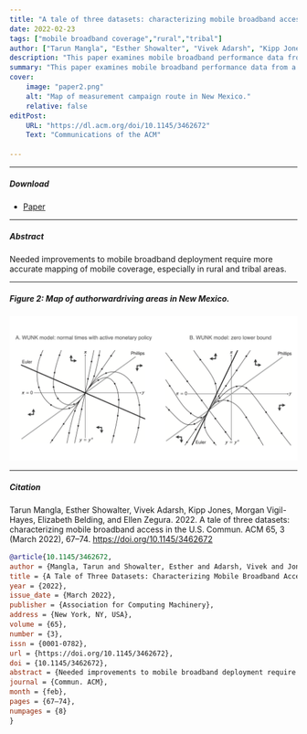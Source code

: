 ```yaml
---
title: "A tale of three datasets: characterizing mobile broadband access in the U.S." 
date: 2022-02-23
tags: ["mobile broadband coverage","rural","tribal"]
author: ["Tarun Mangla", "Esther Showalter", "Vivek Adarsh", "Kipp Jones", "Morgan Vigil-Hayes", "Elizabeth Belding", "Ellen Zegura"]
description: "This paper examines mobile broadband performance data from a measurement campaign in Northern New Mexico." 
summary: "This paper examines mobile broadband performance data from a measurement campaign in Northern New Mexico. The paper makes a case for including mechanisms that validate ISP-reported FCC coverage data." 
cover:
    image: "paper2.png"
    alt: "Map of measurement campaign route in New Mexico."
    relative: false
editPost:
    URL: "https://dl.acm.org/doi/10.1145/3462672"
    Text: "Communications of the ACM"

---
```


---

##### Download

+ [Paper](MSA+2022.pdf)

---

##### Abstract

Needed improvements to mobile broadband deployment require more accurate mapping of mobile coverage, especially in rural and tribal areas.

---

##### Figure 2: Map of authorwardriving areas in New Mexico.

![](paper2.png)

---

##### Citation

Tarun Mangla, Esther Showalter, Vivek Adarsh, Kipp Jones, Morgan Vigil-Hayes, Elizabeth Belding, and Ellen Zegura. 2022. A tale of three datasets: characterizing mobile broadband access in the U.S. Commun. ACM 65, 3 (March 2022), 67–74. https://doi.org/10.1145/3462672

```BibTeX
@article{10.1145/3462672,
author = {Mangla, Tarun and Showalter, Esther and Adarsh, Vivek and Jones, Kipp and Vigil-Hayes, Morgan and Belding, Elizabeth and Zegura, Ellen},
title = {A Tale of Three Datasets: Characterizing Mobile Broadband Access in the U.S.},
year = {2022},
issue_date = {March 2022},
publisher = {Association for Computing Machinery},
address = {New York, NY, USA},
volume = {65},
number = {3},
issn = {0001-0782},
url = {https://doi.org/10.1145/3462672},
doi = {10.1145/3462672},
abstract = {Needed improvements to mobile broadband deployment require more accurate mapping of mobile coverage, especially in rural and tribal areas.},
journal = {Commun. ACM},
month = {feb},
pages = {67–74},
numpages = {8}
}

```

